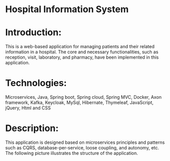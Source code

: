 # Hospital Information System

# Introduction:
This is a web-based application for managing patients and their related information in a hospital. The core and necessary functionalities, such as reception, visit, laboratory, and pharmacy, have been implemented in this application.

# Technologies:
Microservices, Java, Spring boot, Spring cloud, Spring MVC,
Docker, Axon framework, Kafka, Keycloak, MySql, Hibernate, Thymeleaf, JavaScript, jQuery, Html and CSS

# Description:
This application is designed based on microservices principles and patterns such as CQRS, database-per-service, loose coupling, and autonomy, etc.
The following picture illustrates the structure of the application.



